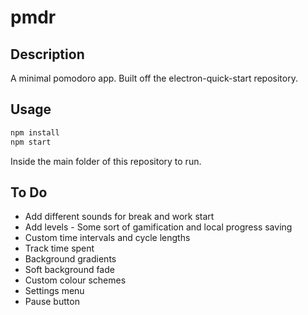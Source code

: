 # pmdr
## Description
A minimal pomodoro app. Built off the electron-quick-start repository.
## Usage
```bash
npm install
npm start
```
Inside the main folder of this repository to run.
## To Do
* Add different sounds for break and work start
* Add levels - Some sort of gamification and local progress saving
* Custom time intervals and cycle lengths
* Track time spent
* Background gradients
* Soft background fade
* Custom colour schemes
* Settings menu
* Pause button
